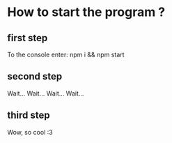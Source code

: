 # How to start the program ?
## first step
  To the console enter: npm i && npm start
## second step
  Wait... Wait... Wait... Wait...
## third step
  Wow, so cool :3
